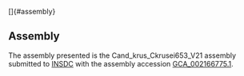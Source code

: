 []{#assembly}

Assembly
--------

The assembly presented is the Cand\_krus\_Ckrusei653\_V21 assembly
submitted to [INSDC](http://www.insdc.org) with the assembly accession
[GCA\_002166775.1](http://www.ebi.ac.uk/ena/data/view/GCA_002166775.1).
